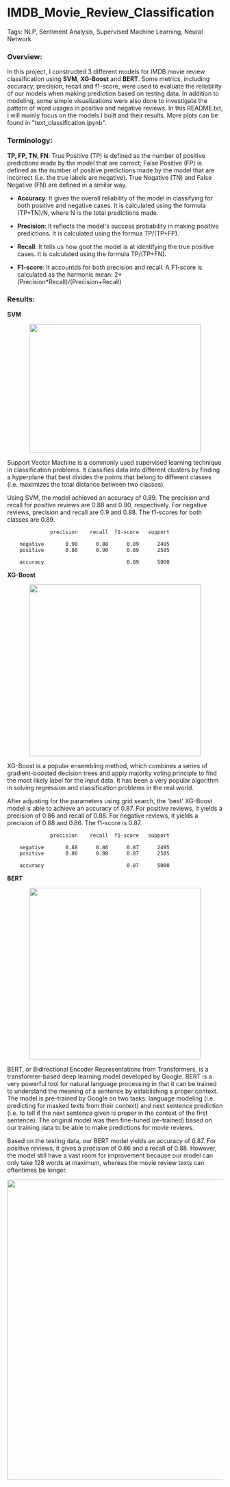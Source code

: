 # IMDB_Movie_Review_Classification
Tags: NLP, Sentiment Analysis, Supervised Machine Learning, Neural Network

### Overview:
In this project, I constructed 3 different models for IMDB movie review classification using **SVM**, **XG-Boost** and **BERT**. Some metrics, including accuracy, precision, recall and f1-score, were used to evaluate the reliability of our models when making prediction based on testing data. In addition to modeling, some simple visualizations were also done to investigate the pattern of word usages in positive and negative reviews. In this README.txt, I will mainly focus on the models I built and their results. More plots can be found in "text_classification.ipynb".

### Terminology:

**TP, FP, TN, FN**: True Positive (TP) is defined as the number of positive predictions made by the model that are correct; False Positive (FP) is defined as the number of positive predictions made by the model that are incorrect (i.e. the true labels are negative). True Negative (TN) and False Negative (FN) are defined in a similar way.

+ **Accuracy**: It gives the overall reliability of the model in classifying for both positive and negative cases. It is calculated using the formula (TP+TN)/N, where N is the total predictions made.

+ **Precision**: It reflects the model's success probability in making positive predictions. It is calculated using the formua TP/(TP+FP).

+ **Recall**: It tells us how goot the model is at identifying the true positive cases. It is calculated using the formula TP/(TP+FN).

+ **F1-score**: It accountds for both precision and recall. A F1-score is calculated as the harmonic mean: 2*(Precision*Recall)/(Precision+Recall)

### Results:


                         


**SVM**
                
<div align="center">
<img src="https://user-images.githubusercontent.com/59629686/209265761-49d890e4-8757-41af-a8b9-fb80f6bb0aee.png" width=400 height=300>
</div>
                      
                       
Support Vector Machine is a commonly used supervised learning technique in classification problems. It classifies data into different clusters by finding a hyperplane that best divides the points that belong to different classes (i.e. maximizes the total distance between two classes).

Using SVM, the model achieved an accuracy of 0.89. The precision and recall for positive reviews are 0.88 and 0.90, respectively. For negative reviews, precision and recall are 0.9 and 0.88. The f1-scores for both classes are 0.89.
```
              precision    recall  f1-score   support

    negative       0.90      0.88      0.89      2495
    positive       0.88      0.90      0.89      2505

    accuracy                           0.89      5000
```


**XG-Boost**
                     
<div align="center">
<img src="https://user-images.githubusercontent.com/59629686/209266265-f8680243-2ebc-4944-8141-cfa29400fc1f.png" width=400>
</div>
                       
                   
XG-Boost is a popular ensembling method, which combines a series of gradient-boosted decision trees and apply majority voting principle to find the most likely label for the input data. It has been a very popular algorithm in solving regression and classification problems in the real world.

After adjusting for the parameters using grid search, the 'best' XG-Boost model is able to achieve an accuracy of 0.87. For positive reviews, it yields a precision of 0.86 and recall of 0.88. For negative reviews, it yields a precision of 0.88 and 0.86. The f1-score is 0.87.

```
              precision    recall  f1-score   support

    negative       0.88      0.86      0.87      2495
    positive       0.86      0.88      0.87      2505

    accuracy                           0.87      5000
```


**BERT**
                
<div align="center">
<img src="https://user-images.githubusercontent.com/59629686/209269090-df6e1974-6973-46d4-86d7-79bbf2e1841f.png" width=400>
</div>
                   
                    
BERT, or Bidirectional Encoder Representations from Transformers, is a transformer-based deep learning model developed by Google. BERT is a very powerful tool for natural language processing in that it can be trained to understand the meaning of a sentence by establishing a proper context. The model is pre-trained by Google on two tasks: language modeling (i.e. predicting for masked texts from their context) and next sentence prediction (i.e. to tell if the next sentence given is proper in the context of the first sentence). The original model was then fine-tuned (re-trained) based on our training data to be able to make predictions for movie reviews. 

Based on the testing data, our BERT model yields an accuracy of 0.87. For positive reviews, it gives a precision of 0.86 and a recall of 0.88. However, the model still have a vast room for improvement because our model can only take 128 words at maximum, whereas the movie review texts can oftentimes be longer.

<div align="center">
<img src="https://user-images.githubusercontent.com/59629686/209271660-bfa39bb1-97ae-4272-8e6f-6b001955898f.png" width=700>
</div>



